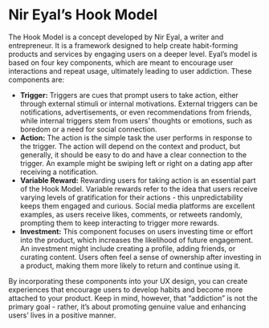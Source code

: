 # Nir Eyal’s Hook Model

The Hook Model is a concept developed by Nir Eyal, a writer and entrepreneur. It is a framework designed to help create habit-forming products and services by engaging users on a deeper level. Eyal’s model is based on four key components, which are meant to encourage user interactions and repeat usage, ultimately leading to user addiction. These components are:

- **Trigger:** Triggers are cues that prompt users to take action, either through external stimuli or internal motivations. External triggers can be notifications, advertisements, or even recommendations from friends, while internal triggers stem from users’ thoughts or emotions, such as boredom or a need for social connection.
- **Action:** The action is the simple task the user performs in response to the trigger. The action will depend on the context and product, but generally, it should be easy to do and have a clear connection to the trigger. An example might be swiping left or right on a dating app after receiving a notification.
- **Variable Reward:** Rewarding users for taking action is an essential part of the Hook Model. Variable rewards refer to the idea that users receive varying levels of gratification for their actions - this unpredictability keeps them engaged and curious. Social media platforms are excellent examples, as users receive likes, comments, or retweets randomly, prompting them to keep interacting to trigger more rewards.
- **Investment:** This component focuses on users investing time or effort into the product, which increases the likelihood of future engagement. An investment might include creating a profile, adding friends, or curating content. Users often feel a sense of ownership after investing in a product, making them more likely to return and continue using it.

By incorporating these components into your UX design, you can create experiences that encourage users to develop habits and become more attached to your product. Keep in mind, however, that “addiction” is not the primary goal - rather, it’s about promoting genuine value and enhancing users’ lives in a positive manner.
